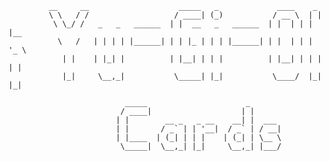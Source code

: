              __     __                    _____   _             ____    _     
             \ \   / /                   / ____| (_)           / __ \  | |    
              \ \_/ /   _   _   ______  | |  __   _   ______  | |  | | | |__  
               \   /   | | | | |______| | | |_ | | | |______| | |  | | | '_ \ 
                | |    | |_| |          | |__| | | |          | |__| | | | | |
                |_|     \__,_|           \_____| |_|           \____/  |_| |_|

                              _____                      _       
                             / ____|                    | |      
                            | |        __ _   _ __    __| |  ___ 
                            | |       / _` | | '__|  / _` | / __|
                            | |____  | (_| | | |    | (_| | \__ \
                             \_____|  \__,_| |_|     \__,_| |___/
                                                    
                                      
                                                 
